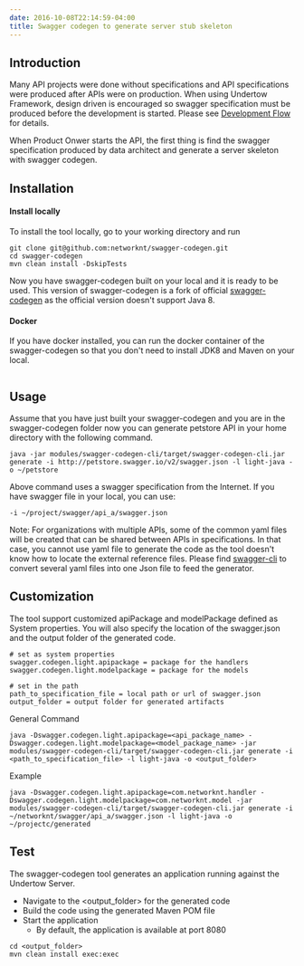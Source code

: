 ```yaml
---
date: 2016-10-08T22:14:59-04:00
title: Swagger codegen to generate server stub skeleton
---
```


## Introduction

Many API projects were done without specifications and API specifications were
produced after APIs were on production. When using Undertow Framework, design driven
is encouraged so swagger specification must be produced before the development is
started. Please see [Development Flow]() for details.

When Product Onwer starts the API, the first thing is find the swagger specification
produced by data architect and generate a server skeleton with swagger codegen.
 
## Installation
 
#### Install locally 
To install the tool locally, go to your working directory and run

```
git clone git@github.com:networknt/swagger-codegen.git
cd swagger-codegen
mvn clean install -DskipTests
```

Now you have swagger-codegen built on your local and it is ready to be used. This
version of swagger-codegen is a fork of official [swagger-codegen](https://github.com/swagger-api/swagger-codegen)
as the official version doesn't support Java 8.

#### Docker
If you have docker installed, you can run the docker container of the swagger-codegen
so that you don't need to install JDK8 and Maven on your local.

```

```

## Usage

Assume that you have just built your swagger-codegen and you are in the swagger-codegen
folder now you can generate petstore API in your home directory with the following command.

```
java -jar modules/swagger-codegen-cli/target/swagger-codegen-cli.jar generate -i http://petstore.swagger.io/v2/swagger.json -l light-java -o ~/petstore

```

Above command uses a swagger specification from the Internet. If you have swagger file in your local,
you can use:

```
-i ~/project/swagger/api_a/swagger.json
```

Note: For organizations with multiple APIs, some of the common yaml files will be created that can be 
shared between APIs in specifications. In that case, you cannot use yaml file to generate the code as
the tool doesn't know how to locate the external reference files. Please find [swagger-cli](/tools/swager-cli)
to convert several yaml files into one Json file to feed the generator.


## Customization

The tool support customized apiPackage and modelPackage defined as System properties. You will also
specify the location of the swagger.json and the output folder of the generated code.

```shell
# set as system properties
swagger.codegen.light.apipackage = package for the handlers
swagger.codegen.light.modelpackage = package for the models

# set in the path
path_to_specification_file = local path or url of swagger.json
output_folder = output folder for generated artifacts
```

General Command

```shell
java -Dswagger.codegen.light.apipackage=<api_package_name> -Dswagger.codegen.light.modelpackage=<model_package_name> -jar modules/swagger-codegen-cli/target/swagger-codegen-cli.jar generate -i <path_to_specification_file> -l light-java -o <output_folder>
```

Example
```shell
java -Dswagger.codegen.light.apipackage=com.networknt.handler -Dswagger.codegen.light.modelpackage=com.networknt.model -jar modules/swagger-codegen-cli/target/swagger-codegen-cli.jar generate -i ~/networknt/swagger/api_a/swagger.json -l light-java -o ~/projectc/generated
```


## Test

The swagger-codegen tool generates an application running against the Undertow Server.

  * Navigate to the <output_folder> for the generated code
  * Build the code using the generated Maven POM file
  * Start the application
    * By default, the application is available at port 8080

```shell
cd <output_folder>
mvn clean install exec:exec
```
